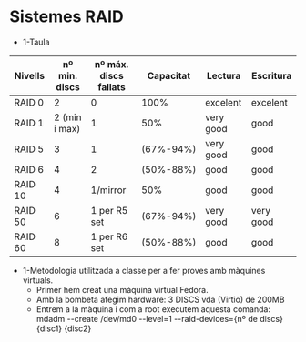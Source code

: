 # Sistemes RAID
* 1-Taula

Nivells | nº min. discs | nº máx. discs fallats  | Capacitat    | Lectura    | Escritura  |
------- | --------------| -----------------------| ------------ | -----------|------------|
RAID 0  | 2             | 0                      | 100%         | excelent   | excelent   |
RAID 1  | 2 (min i max) | 1                      | 50%          | very good  | good       |
RAID 5  | 3             | 1                      | (67%-94%)    | very good  | good       |
RAID 6  | 4             | 2                      | (50%-88%)    | good       | good       |
RAID 10 | 4             | 1/mirror               | 50%          | good       | good       |
RAID 50 | 6             | 1 per R5 set           | (67%-94%)    | very good  | very good  |
RAID 60 | 8             | 1 per R6 set           | (50%-88%)    | good       | good       |

* 1-Metodologia utilitzada a classe per a fer proves amb màquines virtuals.
  - Primer hem creat una màquina virtual Fedora.
  - Amb la bombeta afegim hardware: 3 DISCS vda (Virtio) de 200MB 
  - Entrem a la màquina i com a root executem aquesta comanda: mdadm --create /dev/md0 --level=1 --raid-devices={nº de discs} {disc1} {disc2}
